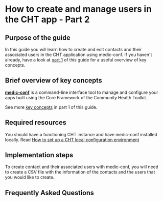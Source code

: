 # How to create and manage users in the CHT app - Part 2

## Purpose of the guide

In this guide you will learn how to create and edit contacts and their associated users in the CHT application using medic-conf. If you haven't already, have a look at [part 1](creating-and-managing-users-and-contacts.md) of this guide for a useful overview of key concepts.

## Brief overview of key concepts

[**medic-conf**](https://github.com/medic/medic-conf) is a command-line interface tool to manage and configure your apps built using the Core Framework of the Community Health Toolkit.

See more [key concepts](creating-and-managing-users-and-contacts.md#brief-overview-of-key-concepts) in part 1 of this guide.

## Required resources

You should have a functioning CHT instance and have medic-conf installed locally. Read [How to set up a CHT local configuration environment](setting_up_local_configuration_environment.md)

## Implementation steps

To create contact and their associated users with medic-conf, you will need to create a CSV file with the information of the contacts and the users that you would like to create.



## Frequently Asked Questions